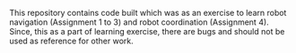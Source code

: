 This repository contains code built which was as an exercise to learn robot navigation (Assignment 1 to 3) and robot coordination (Assignment 4).
Since, this as a part of learning exercise, there are bugs and should not be used as reference for other work.

